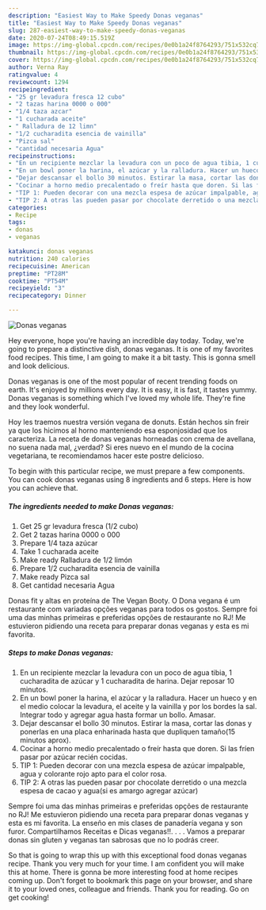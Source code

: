 ```yaml
---
description: "Easiest Way to Make Speedy Donas veganas"
title: "Easiest Way to Make Speedy Donas veganas"
slug: 287-easiest-way-to-make-speedy-donas-veganas
date: 2020-07-24T08:49:15.519Z
image: https://img-global.cpcdn.com/recipes/0e0b1a24f8764293/751x532cq70/donas-veganas-foto-principal.jpg
thumbnail: https://img-global.cpcdn.com/recipes/0e0b1a24f8764293/751x532cq70/donas-veganas-foto-principal.jpg
cover: https://img-global.cpcdn.com/recipes/0e0b1a24f8764293/751x532cq70/donas-veganas-foto-principal.jpg
author: Verna Ray
ratingvalue: 4
reviewcount: 1294
recipeingredient:
- "25 gr levadura fresca 12 cubo"
- "2 tazas harina 0000 o 000"
- "1/4 taza azcar"
- "1 cucharada aceite"
- " Ralladura de 12 limn"
- "1/2 cucharadita esencia de vainilla"
- "Pizca sal"
- "cantidad necesaria Agua"
recipeinstructions:
- "En un recipiente mezclar la levadura con un poco de agua tibia, 1 cucharadita de azúcar y 1 cucharadita de harina. Dejar reposar 10 minutos."
- "En un bowl poner la harina, el azúcar y la ralladura. Hacer un hueco y en el medio colocar la levadura, el aceite y la vainilla y por los bordes la sal. Integrar todo y agregar agua hasta formar un bollo. Amasar."
- "Dejar descansar el bollo 30 minutos. Estirar la masa, cortar las donas y ponerlas en una placa enharinada hasta que dupliquen tamaño(15 minutos aprox)."
- "Cocinar a horno medio precalentado o freír hasta que doren. Si las fríen pasar por azúcar recién cocidas."
- "TIP 1: Pueden decorar con una mezcla espesa de azúcar impalpable, agua y colorante rojo apto para el color rosa."
- "TIP 2: A otras las pueden pasar por chocolate derretido o una mezcla espesa de cacao y agua(si es amargo agregar azúcar)"
categories:
- Recipe
tags:
- donas
- veganas

katakunci: donas veganas 
nutrition: 240 calories
recipecuisine: American
preptime: "PT28M"
cooktime: "PT54M"
recipeyield: "3"
recipecategory: Dinner

---
```



![Donas veganas](https://img-global.cpcdn.com/recipes/0e0b1a24f8764293/751x532cq70/donas-veganas-foto-principal.jpg)

Hey everyone, hope you're having an incredible day today. Today, we're going to prepare a distinctive dish, donas veganas. It is one of my favorites food recipes. This time, I am going to make it a bit tasty. This is gonna smell and look delicious.

Donas veganas is one of the most popular of recent trending foods on earth. It's enjoyed by millions every day. It is easy, it is fast, it tastes yummy. Donas veganas is something which I've loved my whole life. They're fine and they look wonderful.

Hoy les traemos nuestra versión vegana de donuts. Están hechos sin freir ya que los hicimos al horno manteniendo esa esponjosidad que los caracteriza. La receta de donas veganas horneadas con crema de avellana, no suena nada mal, ¿verdad? Si eres nuevo en el mundo de la cocina vegetariana, te recomiendamos hacer este postre delicioso.


To begin with this particular recipe, we must prepare a few components. You can cook donas veganas using 8 ingredients and 6 steps. Here is how you can achieve that.

<!--inarticleads1-->

##### The ingredients needed to make Donas veganas:

1. Get 25 gr levadura fresca (1/2 cubo)
1. Get 2 tazas harina 0000 o 000
1. Prepare 1/4 taza azúcar
1. Take 1 cucharada aceite
1. Make ready  Ralladura de 1/2 limón
1. Prepare 1/2 cucharadita esencia de vainilla
1. Make ready Pizca sal
1. Get cantidad necesaria Agua


Donas fit y altas en proteína de The Vegan Booty. O Dona vegana é um restaurante com variadas opções veganas para todos os gostos. Sempre foi uma das minhas primeiras e preferidas opções de restaurante no RJ! Me estuvieron pidiendo una receta para preparar donas veganas y esta es mi favorita. 

<!--inarticleads2-->

##### Steps to make Donas veganas:

1. En un recipiente mezclar la levadura con un poco de agua tibia, 1 cucharadita de azúcar y 1 cucharadita de harina. Dejar reposar 10 minutos.
1. En un bowl poner la harina, el azúcar y la ralladura. Hacer un hueco y en el medio colocar la levadura, el aceite y la vainilla y por los bordes la sal. Integrar todo y agregar agua hasta formar un bollo. Amasar.
1. Dejar descansar el bollo 30 minutos. Estirar la masa, cortar las donas y ponerlas en una placa enharinada hasta que dupliquen tamaño(15 minutos aprox).
1. Cocinar a horno medio precalentado o freír hasta que doren. Si las fríen pasar por azúcar recién cocidas.
1. TIP 1: Pueden decorar con una mezcla espesa de azúcar impalpable, agua y colorante rojo apto para el color rosa.
1. TIP 2: A otras las pueden pasar por chocolate derretido o una mezcla espesa de cacao y agua(si es amargo agregar azúcar)


Sempre foi uma das minhas primeiras e preferidas opções de restaurante no RJ! Me estuvieron pidiendo una receta para preparar donas veganas y esta es mi favorita. La enseño en mis clases de panadería vegana y son furor. Compartilhamos Receitas e Dicas veganas!!. . . . Vamos a preparar donas sin gluten y veganas tan sabrosas que no lo podrás creer. 

So that is going to wrap this up with this exceptional food donas veganas recipe. Thank you very much for your time. I am confident you will make this at home. There is gonna be more interesting food at home recipes coming up. Don't forget to bookmark this page on your browser, and share it to your loved ones, colleague and friends. Thank you for reading. Go on get cooking!
